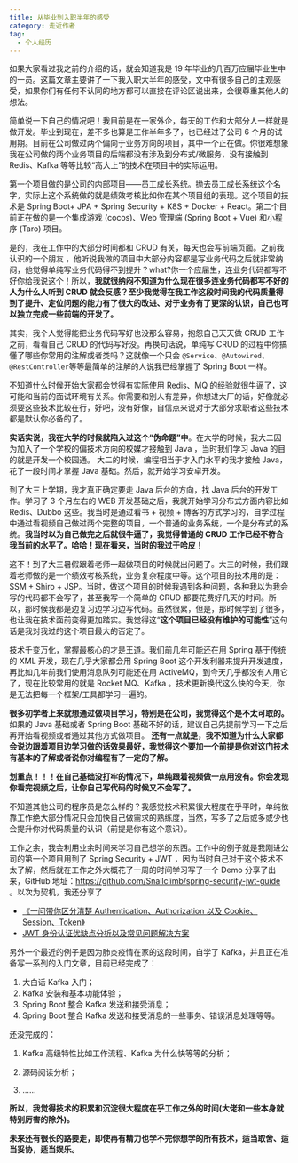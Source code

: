 ```yaml
---
title: 从毕业到入职半年的感受
category: 走近作者
tag:
  - 个人经历
---
```


如果大家看过我之前的介绍的话，就会知道我是 19 年毕业的几百万应届毕业生中的一员。这篇文章主要讲了一下我入职大半年的感受，文中有很多自己的主观感受，如果你们有任何不认同的地方都可以直接在评论区说出来，会很尊重其他人的想法。

简单说一下自己的情况吧！我目前是在一家外企，每天的工作和大部分人一样就是做开发。毕业到现在，差不多也算是工作半年多了，也已经过了公司 6 个月的试用期。目前在公司做过两个偏向于业务方向的项目，其中一个正在做。你很难想象我在公司做的两个业务项目的后端都没有涉及到分布式/微服务，没有接触到 Redis、Kafka 等等比较“高大上”的技术在项目中的实际运用。

第一个项目做的是公司的内部项目——员工成长系统。抛去员工成长系统这个名字，实际上这个系统做的就是绩效考核比如你在某个项目组的表现。这个项目的技术是 Spring Boot+ JPA + Spring Security + K8S + Docker + React。第二个目前正在做的是一个集成游戏 (cocos)、Web 管理端 (Spring Boot + Vue) 和小程序 (Taro) 项目。

是的，我在工作中的大部分时间都和 CRUD 有关，每天也会写前端页面。之前我认识的一个朋友 ，他听说我做的项目中大部分内容都是写业务代码之后就非常纳闷，他觉得单纯写业务代码得不到提升？what?你一个应届生，连业务代码都写不好你给我说这个！所以，**我就很纳闷不知道为什么现在很多连业务代码都写不好的人为什么人听到 CRUD 就会反感？至少我觉得在我工作这段时间我的代码质量得到了提升、定位问题的能力有了很大的改进、对于业务有了更深的认识，自己也可以独立完成一些前端的开发了。**

其实，我个人觉得能把业务代码写好也没那么容易，抱怨自己天天做 CRUD 工作之前，看看自己 CRUD 的代码写好没。再换句话说，单纯写 CRUD 的过程中你搞懂了哪些你常用的注解或者类吗？这就像一个只会 `@Service`、`@Autowired`、`@RestController`等等最简单的注解的人说我已经掌握了 Spring Boot 一样。

不知道什么时候开始大家都会觉得有实际使用 Redis、MQ 的经验就很牛逼了，这可能和当前的面试环境有关系。你需要和别人有差异，你想进大厂的话，好像就必须要这些技术比较在行，好吧，没有好像，自信点来说对于大部分求职者这些技术都是默认你必备的了。

**实话实说，我在大学的时候就陷入过这个“伪命题”中**。在大学的时候，我大二因为加入了一个学校的偏技术方向的校媒才接触到 Java ，当时我们学习 Java 的目的就是开发一个校园通。 大二的时候，编程相当于才入门水平的我才接触 Java，花了一段时间才掌握 Java 基础。然后，就开始学习安卓开发。

到了大三上学期，我才真正确定要走 Java 后台的方向，找 Java 后台的开发工作。学习了 3 个月左右的 WEB 开发基础之后，我就开始学习分布式方面内容比如 Redis、Dubbo 这些。我当时是通过看书 + 视频 + 博客的方式学习的，自学过程中通过看视频自己做过两个完整的项目，一个普通的业务系统，一个是分布式的系统。**我当时以为自己做完之后就很牛逼了，我觉得普通的 CRUD 工作已经不符合我当前的水平了。哈哈！现在看来，当时的我过于哈皮！**

这不！到了大三暑假跟着老师一起做项目的时候就出问题了。大三的时候，我们跟着老师做的是一个绩效考核系统，业务复杂程度中等。这个项目的技术用的是：SSM + Shiro + JSP。当时，做这个项目的时候我遇到各种问题，各种我以为我会写的代码都不会写了，甚至我写一个简单的 CRUD 都要花费好几天的时间。所以，那时候我都是边复习边学习边写代码。虽然很累，但是，那时候学到了很多，也让我在技术面前变得更加踏实。我觉得这“**这个项目已经没有维护的可能性**”这句话是我对我过的这个项目最大的否定了。

技术千变万化，掌握最核心的才是王道。我们前几年可能还在用 Spring 基于传统的 XML 开发，现在几乎大家都会用 Spring Boot 这个开发利器来提升开发速度，再比如几年前我们使用消息队列可能还在用 ActiveMQ，到今天几乎都没有人用它了，现在比较常用的就是 Rocket MQ、Kafka 。技术更新换代这么快的今天，你是无法把每一个框架/工具都学习一遍的。

**很多初学者上来就想通过做项目学习，特别是在公司，我觉得这个是不太可取的。** 如果的 Java 基础或者 Spring Boot 基础不好的话，建议自己先提前学习一下之后再开始看视频或者通过其他方式做项目。 **还有一点就是，我不知道为什么大家都会说边跟着项目边学习做的话效果最好，我觉得这个要加一个前提是你对这门技术有基本的了解或者说你对编程有了一定的了解。**

**划重点！！！在自己基础没打牢的情况下，单纯跟着视频做一点用没有。你会发现你看完视频之后，让你自己写代码的时候又不会写了。**

不知道其他公司的程序员是怎么样的？我感觉技术积累很大程度在乎平时，单纯依靠工作绝大部分情况只会加快自己做需求的熟练度，当然，写多了之后或多或少也会提升你对代码质量的认识（前提是你有这个意识）。

工作之余，我会利用业余时间来学习自己想学的东西。工作中的例子就是我刚进公司的第一个项目用到了 Spring Security + JWT ，因为当时自己对于这个技术不太了解，然后就在工作之外大概花了一周的时间学习写了一个 Demo 分享了出来，GitHub 地址：<https://github.com/Snailclimb/spring-security-jwt-guide> 。以次为契机，我还分享了

- [《一问带你区分清楚 Authentication、Authorization 以及 Cookie、Session、Token》](https://mp.weixin.qq.com/s?__biz=Mzg2OTA0Njk0OA==&mid=2247485626&idx=1&sn=3247aa9000693dd692de8a04ccffeec1&chksm=cea24771f9d5ce675ea0203633a95b68bfe412dc6a9d05f22d221161147b76161d1b470d54b3&token=684071313&lang=zh_CN&scene=21#wechat_redirect)
- [JWT 身份认证优缺点分析以及常见问题解决方案](https://mp.weixin.qq.com/s?__biz=Mzg2OTA0Njk0OA==&mid=2247485655&idx=1&sn=583eeeb081ea21a8ec6347c72aa223d6&chksm=cea2471cf9d5ce0aa135f2fb9aa32d98ebb3338292beaccc1aae43d1178b16c0125eb4139ca4&token=1737409938&lang=zh_CN#rd)

另外一个最近的例子是因为肺炎疫情在家的这段时间，自学了 Kafka，并且正在准备写一系列的入门文章，目前已经完成了：

1. 大白话 Kafka 入门；
2. Kafka 安装和基本功能体验；
3. Spring Boot 整合 Kafka 发送和接受消息；
4. Spring Boot 整合 Kafka 发送和接受消息的一些事务、错误消息处理等等。

还没完成的：

1. Kafka 高级特性比如工作流程、Kafka 为什么快等等的分析；

2. 源码阅读分析；

3. ......

**所以，我觉得技术的积累和沉淀很大程度在乎工作之外的时间(大佬和一些本身就特别厉害的除外)。**

**未来还有很长的路要走，即使再有精力也学不完你想学的所有技术，适当取舍、适当妥协，适当娱乐。**